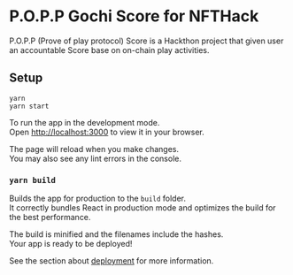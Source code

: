 # P.O.P.P Gochi Score for NFTHack

P.O.P.P (Prove of play protocol) Score is a Hackthon project that given user an accountable Score base on on-chain play activities.

## Setup

```
yarn
yarn start
```

To run the app in the development mode.\
Open [http://localhost:3000](http://localhost:3000) to view it in your browser.

The page will reload when you make changes.\
You may also see any lint errors in the console.

### `yarn build`

Builds the app for production to the `build` folder.\
It correctly bundles React in production mode and optimizes the build for the best performance.

The build is minified and the filenames include the hashes.\
Your app is ready to be deployed!

See the section about [deployment](https://facebook.github.io/create-react-app/docs/deployment) for more information.
